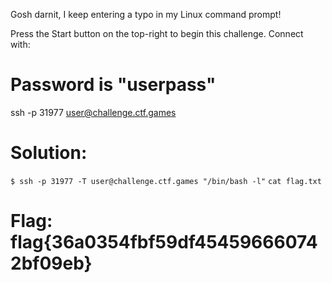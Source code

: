 Gosh darnit, I keep entering a typo in my Linux command prompt!

Press the Start button on the top-right to begin this challenge.
Connect with:
# Password is "userpass"
ssh -p 31977 user@challenge.ctf.games

# Solution:
`$ ssh -p 31977 -T user@challenge.ctf.games "/bin/bash -l"`
`cat flag.txt`

# Flag: flag{36a0354fbf59df454596660742bf09eb}